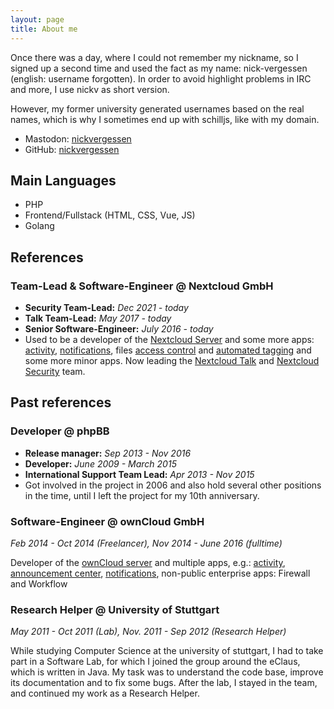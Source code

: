 ```yaml
---
layout: page
title: About me
---
```


Once there was a day, where I could not remember my nickname, so I signed up a second time and used the fact as my name: nick-vergessen (english: username forgotten). In order to avoid highlight problems in IRC and more, I use nickv as short version.

However, my former university generated usernames based on the real names, which is why I sometimes end up with schilljs, like with my domain.

* Mastodon: [nickvergessen](https://mastodon.social/@nickvergessen)
* GitHub: [nickvergessen](https://github.com/nickvergessen)

## Main Languages

* PHP
* Frontend/Fullstack (HTML, CSS, Vue, JS)
* Golang


## References

### Team-Lead & Software-Engineer @ Nextcloud GmbH

* **Security Team-Lead:** *Dec 2021 - today*
* **Talk Team-Lead:** *May 2017 - today*
* **Senior Software-Engineer:** *July 2016 - today*
* Used to be a developer of the [Nextcloud Server](https://github.com/nextcloud/server) and some more apps: [activity](https://github.com/nextcloud/activity), [notifications](https://github.com/nextcloud/notifications), files [access control](https://github.com/nextcloud/files_accesscontrol) and [automated tagging](https://github.com/nextcloud/files_automatedtagging) and some more minor apps.
  Now leading the [Nextcloud Talk](https://nextcloud.com/talk) and [Nextcloud Security](https://hackerone.com/nextcloud) team.


## Past references

### Developer @ phpBB

* **Release manager:** *Sep 2013 - Nov 2016*
* **Developer:** *June 2009 - March 2015*
* **International Support Team Lead:** *Apr 2013 - Nov 2015*
* Got involved in the project in 2006 and also hold several other positions in the time, until I left the project for my 10th anniversary.

### Software-Engineer @ ownCloud GmbH

*Feb 2014 - Oct 2014 (Freelancer), Nov 2014 - June 2016 (fulltime)*

Developer of the [ownCloud server](https://github.com/owncloud/core) and multiple apps, e.g.: [activity](https://github.com/owncloud/activity), [announcement center](https://github.com/owncloud/announcementcenter), [notifications](https://github.com/owncloud/notifications), non-public enterprise apps: Firewall and Workflow

### Research Helper @ University of Stuttgart

*May 2011 - Oct 2011 (Lab), Nov. 2011 - Sep 2012 (Research Helper)*

While studying Computer Science at the university of stuttgart, I had to take part in a Software Lab, for which I joined the group around the eClaus, which is written in Java. My task was to understand the code base, improve its documentation and to fix some bugs. After the lab, I stayed in the team, and continued my work as a Research Helper.

###

​
